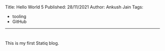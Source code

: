 Title: Hello World 5
Published: 28/11/2021
Author: Ankush Jain
Tags:
  - tooling
  - GitHub
---
# <?#= Title /?>

This is my first Statiq blog.